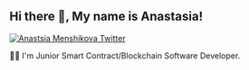 <h2> Hi there 👋, My name is Anastasia! </h2>

[![Anastsia Menshikova Twitter](https://img.shields.io/badge/Twitter-1DA1F2?style=for-the-badge&logo=twitter&logoColor=white)](https://twitter.com/AnaMenshikova)

👨‍💻 I'm Junior Smart Contract/Blockchain Software Developer.


<!-- [![Top Langs](https://github-readme-stats.vercel.app/api/top-langs/?username=AnastasiaMenshikova&hide=html&theme=vision-friendly-dark&icon_color=ffd95b)](https://github.com/AnastasiaMenshikova/github-readme-stats) -->